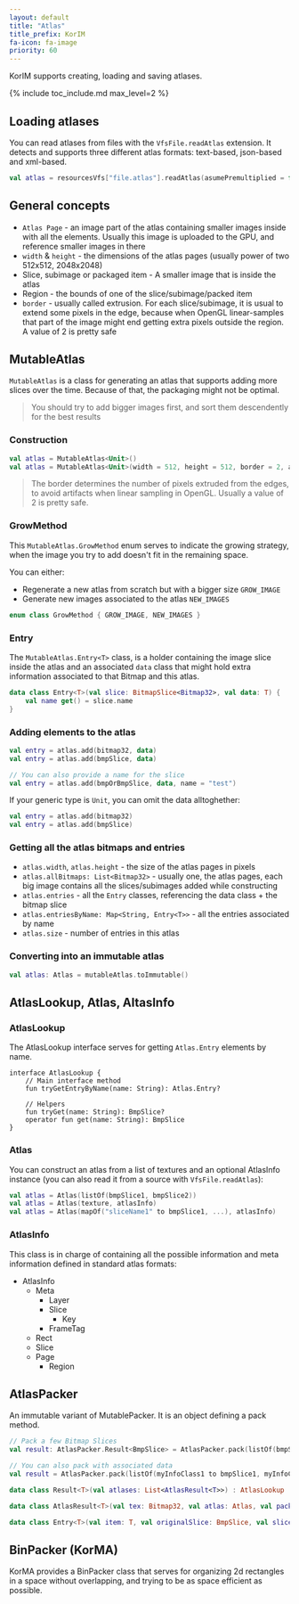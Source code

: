 ```yaml
---
layout: default
title: "Atlas"
title_prefix: KorIM
fa-icon: fa-image
priority: 60
---
```


KorIM supports creating, loading and saving atlases.

{% include toc_include.md max_level=2 %}

## Loading atlases

You can read atlases from files with the `VfsFile.readAtlas` extension. It detects and supports three different atlas formats: text-based, json-based and xml-based.

```kotlin
val atlas = resourcesVfs["file.atlas"].readAtlas(asumePremultiplied = false)
```

## General concepts

* `Atlas Page` - an image part of the atlas containing smaller images inside with all the elements. Usually this image is uploaded to the GPU, and reference smaller images in there
* `width` & `height` - the dimensions of the atlas pages (usually power of two 512x512, 2048x2048)
* Slice, subimage or packaged item - A smaller image that is inside the atlas
* Region - the bounds of one of the slice/subimage/packed item
* `border` - usually called extrusion. For each slice/subimage, it is usual to extend some pixels in the edge, because when OpenGL linear-samples that part of the image might end getting extra pixels outside the region. A value of 2 is pretty safe

## MutableAtlas

`MutableAtlas` is a class for generating an atlas that supports adding more slices over the time. Because of that, the packaging might not be optimal.

> You should try to add bigger images first, and sort them descendently for the best results

### Construction

```kotlin
val atlas = MutableAtlas<Unit>()
val atlas = MutableAtlas<Unit>(width = 512, height = 512, border = 2, allowToGrow = true, growMethod = GrowMethod.NEW_IMAGES)
```

> The border determines the number of pixels extruded from the edges, to avoid artifacts when linear sampling in OpenGL. Usually a value of 2 is pretty safe.

### GrowMethod

This `MutableAtlas.GrowMethod` enum serves to indicate the growing strategy, when the image you try to add doesn't fit in the remaining space.

You can either:

* Regenerate a new atlas from scratch but with a bigger size `GROW_IMAGE`
* Generate new images associated to the atlas `NEW_IMAGES`

```kotlin
enum class GrowMethod { GROW_IMAGE, NEW_IMAGES }
```

### Entry

The `MutableAtlas.Entry<T>` class, is a holder containing the image slice inside the atlas and an associated `data` class that might hold extra information associated to that Bitmap and this atlas.

```kotlin
data class Entry<T>(val slice: BitmapSlice<Bitmap32>, val data: T) {
    val name get() = slice.name
}
```

### Adding elements to the atlas

```kotlin
val entry = atlas.add(bitmap32, data)
val entry = atlas.add(bmpSlice, data)

// You can also provide a name for the slice
val entry = atlas.add(bmpOrBmpSlice, data, name = "test")
```

If your generic type is `Unit`, you can omit the data alltoghether:

```kotlin
val entry = atlas.add(bitmap32)
val entry = atlas.add(bmpSlice)
```

### Getting all the atlas bitmaps and entries

* `atlas.width`, `atlas.height` - the size of the atlas pages in pixels
* `atlas.allBitmaps: List<Bitmap32>` - usually one, the atlas pages, each big image contains all the slices/subimages added while constructing
* `atlas.entries` - all the `Entry` classes, referencing the data class + the bitmap slice
* `atlas.entriesByName: Map<String, Entry<T>>` - all the entries associated by name
* `atlas.size` - number of entries in this atlas

### Converting into an immutable atlas

```kotlin
val atlas: Atlas = mutableAtlas.toImmutable()
```

## AtlasLookup, Atlas, AltasInfo

### AtlasLookup

The AtlasLookup interface serves for getting `Atlas.Entry` elements by name.

```kotlin-
interface AtlasLookup {
    // Main interface method
    fun tryGetEntryByName(name: String): Atlas.Entry?

    // Helpers
    fun tryGet(name: String): BmpSlice?
    operator fun get(name: String): BmpSlice
}
```

### Atlas

You can construct an atlas from a list of textures and an optional AtlasInfo instance (you can also read it from a source with `VfsFile.readAtlas`):

```kotlin
val atlas = Atlas(listOf(bmpSlice1, bmpSlice2))
val atlas = Atlas(texture, atlasInfo)
val atlas = Atlas(mapOf("sliceName1" to bmpSlice1, ...), atlasInfo)
```

### AtlasInfo

This class is in charge of containing all the possible information and meta information defined in standard atlas formats:

* AtlasInfo
    * Meta
        * Layer
        * Slice
            * Key
        * FrameTag
    * Rect
    * Slice
    * Page
        * Region
    
## AtlasPacker

An immutable variant of MutablePacker. It is an object defining a pack method.

```kotlin
// Pack a few Bitmap Slices
val result: AtlasPacker.Result<BmpSlice> = AtlasPacker.pack(listOf(bmpSlice1, bmpSlice2), maxSide = 2048, maxTextures = 1, borderSize = 2, fileName = "atlas.png")

// You can also pack with associated data
val result = AtlasPacker.pack(listOf(myInfoClass1 to bmpSlice1, myInfoClass2 to bmpSlice2, ...), ...)
```

```kotlin
data class Result<T>(val atlases: List<AtlasResult<T>>) : AtlasLookup 

data class AtlasResult<T>(val tex: Bitmap32, val atlas: Atlas, val packedItems: List<Entry<T>>) : AtlasLookup

data class Entry<T>(val item: T, val originalSlice: BmpSlice, val slice: BitmapSlice<Bitmap32>, val rectWithBorder: Rectangle, val rect: Rectangle)
```

## BinPacker (KorMA)

KorMA provides a BinPacker class that serves for organizing 2d rectangles in a space without overlapping, and trying to be as space efficient as possible.
